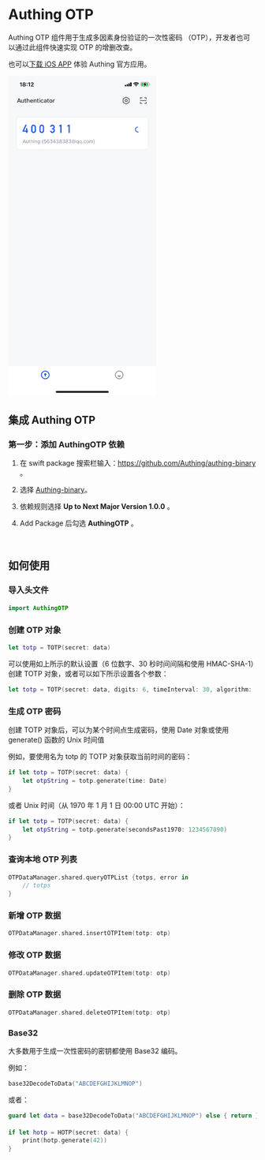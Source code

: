 # Authing OTP

<LastUpdated/>

Authing OTP 组件用于生成多因素身份验证的一次性密码 （OTP），开发者也可以通过此组件快速实现 OTP 的增删改查。

也可以[下载 iOS APP](https://apps.apple.com/cn/app/authing-%E4%BB%A4%E7%89%8C/id1603744061) 体验 Authing 官方应用。

<img src="./image/otp.png" alt="drawing" width="300"/>

## 集成 Authing OTP

### 第一步：添加 AuthingOTP 依赖

1. 在 swift package 搜索栏输入：https://github.com/Authing/authing-binary 。

2. 选择 [Authing-binary](https://github.com/Authing/authing-binary)。

3. 依赖规则选择 **Up to Next Major Version 1.0.0** 。

4. Add Package 后勾选 **AuthingOTP** 。

<br>

## 如何使用

### 导入头文件
```swift
import AuthingOTP
```

### 创建 OTP 对象
```swift
let totp = TOTP(secret: data)
```
可以使用如上所示的默认设置（6 位数字、30 秒时间间隔和使用 HMAC-SHA-1）创建 TOTP 对象，或者可以如下所示设置各个参数：

```swift
let totp = TOTP(secret: data, digits: 6, timeInterval: 30, algorithm: .sha1)
```

### 生成 OTP 密码
创建 TOTP 对象后，可以为某个时间点生成密码，使用 Date 对象或使用 generate() 函数的 Unix 时间值

例如，要使用名为 totp 的 TOTP 对象获取当前时间的密码：
```swift
if let totp = TOTP(secret: data) {
    let otpString = totp.generate(time: Date)
}
```

或者 Unix 时间（从 1970 年 1 月 1 日 00:00 UTC 开始）：
```swift
if let totp = TOTP(secret: data) {
    let otpString = totp.generate(secondsPast1970: 1234567890)
}
```

### 查询本地 OTP 列表

```swift
OTPDataManager.shared.queryOTPList {totps, error in
    // totps
}
```

### 新增 OTP 数据

```swift
OTPDataManager.shared.insertOTPItem(totp: otp)
```

### 修改 OTP 数据

```swift
OTPDataManager.shared.updateOTPItem(totp: otp)
```

### 删除 OTP 数据

```swift
OTPDataManager.shared.deleteOTPItem(totp: otp)
```

### Base32
大多数用于生成一次性密码的密钥都使用 Base32 编码。 

例如：
```swift
base32DecodeToData("ABCDEFGHIJKLMNOP")
```
或者：
```swift
guard let data = base32DecodeToData("ABCDEFGHIJKLMNOP") else { return }

if let hotp = HOTP(secret: data) {
    print(hotp.generate(42))
}
```